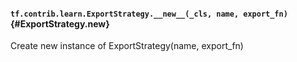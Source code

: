 #### `tf.contrib.learn.ExportStrategy.__new__(_cls, name, export_fn)` {#ExportStrategy.__new__}

Create new instance of ExportStrategy(name, export_fn)


